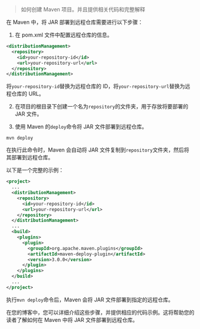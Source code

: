 > 如何创建 Maven 项目。并且提供相关代码和完整解释

在 Maven 中，将 JAR 部署到远程仓库需要进行以下步骤：

1. 在 pom.xml 文件中配置远程仓库的信息。

```xml  
<distributionManagement>  
  <repository>  
    <id>your-repository-id</id>  
    <url>your-repository-url</url>  
  </repository>  
</distributionManagement>  
```

将`your-repository-id`替换为远程仓库的 ID，将`your-repository-url`替换为远程仓库的 URL。

2. 在项目的根目录下创建一个名为`repository`的文件夹，用于存放将要部署的 JAR 文件。

3. 使用 Maven 的`deploy`命令将 JAR 文件部署到远程仓库。

```  
mvn deploy  
```

在执行此命令时，Maven 会自动将 JAR 文件复制到`repository`文件夹，然后将其部署到远程仓库。

以下是一个完整的示例：

```xml  
<project>  
  ...  
  <distributionManagement>  
    <repository>  
      <id>your-repository-id</id>  
      <url>your-repository-url</url>  
    </repository>  
  </distributionManagement>  
  ...  
  <build>  
    <plugins>  
      <plugin>  
        <groupId>org.apache.maven.plugins</groupId>  
        <artifactId>maven-deploy-plugin</artifactId>  
        <version>3.0.0</version>  
      </plugin>  
    </plugins>  
  </build>  
  ...  
</project>  
```

执行`mvn deploy`命令后，Maven 会将 JAR 文件部署到指定的远程仓库。

在您的博客中，您可以详细介绍这些步骤，并提供相应的代码示例。这将帮助您的读者了解如何在 Maven 中将 JAR 文件部署到远程仓库。